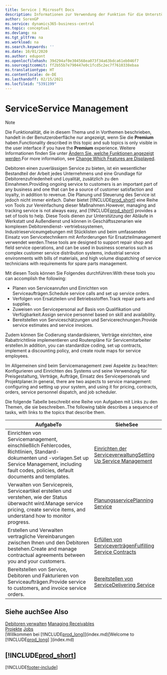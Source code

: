```yaml
---
title: Service | Microsoft Docs
description: Informationen zur Verwendung der Funktion für die Unterstützung der Arbeitsgänge Werkstatt und Service.
author: SorenGP
ms.service: dynamics365-business-central
ms.topic: conceptual
ms.devlang: na
ms.tgt_pltfrm: na
ms.workload: na
ms.search.keywords: ''
ms.date: 10/01/2020
ms.author: edupont
ms.openlocfilehash: 39d294af0e304568ea073f34a63bdca61eb046f7
ms.sourcegitcommit: ff2b55b7e790447e0c1fcd5c2ec7f7610338ebaa
ms.translationtype: HT
ms.contentlocale: de-DE
ms.lasthandoff: 02/15/2021
ms.locfileid: "5391199"
---
```

# <a name="service-management"></a><span data-ttu-id="ee2ac-103">Service</span><span class="sxs-lookup"><span data-stu-id="ee2ac-103">Service Management</span></span>
> [!NOTE]
> <span data-ttu-id="ee2ac-104">Die Funktionalität, die in diesem Thema und in Vorthemen beschrieben, handelt in der Benutzeroberfläche nur angezeigt, wenn Sie die **Premium** haben.</span><span class="sxs-lookup"><span data-stu-id="ee2ac-104">Functionality described in this topic and sub topics is only visible in the user interface if you have the **Premium** experience.</span></span> <span data-ttu-id="ee2ac-105">Weitere Informationen finden Sie unter [Ändern Sie, welche Funktionen angezeigt werden](ui-experiences.md).</span><span class="sxs-lookup"><span data-stu-id="ee2ac-105">For more information, see [Change Which Features are Displayed](ui-experiences.md).</span></span>

<span data-ttu-id="ee2ac-106">Debitoren einen zuverlässigen Service zu bieten, ist ein wesentlicher Bestandteil der Arbeit jedes Unternehmens und eine Grundlage für Debitorenzufriedenheit und Loyalität, zusätzlich zu den Einnahmen.</span><span class="sxs-lookup"><span data-stu-id="ee2ac-106">Providing ongoing service to customers is an important part of any business and one that can be a source of customer satisfaction and loyalty, in addition to revenue.</span></span> <span data-ttu-id="ee2ac-107">Die Planung und Steuerung des Service ist jedoch nicht immer einfach. Daher bietet [!INCLUDE[prod_short](includes/prod_short.md)] eine Reihe von Tools zur Vereinfachung dieser Maßnahmen.</span><span class="sxs-lookup"><span data-stu-id="ee2ac-107">However, managing and tracking service is not always easy, and [!INCLUDE[prod_short](includes/prod_short.md)] provides a set of tools to help.</span></span> <span data-ttu-id="ee2ac-108">Diese Tools dienen zur Unterstützung der Abläufe in Werkstatt und Außendienst und können in Geschäftsszenarien wie komplexen Debitorendienst- vertriebssystemen, Industrieserviceumgebungen mit Stücklisten und beim umfassenden Einsatz von Servicetechnikern mit Anforderungen für Ersatzteilmanagement verwendet werden.</span><span class="sxs-lookup"><span data-stu-id="ee2ac-108">These tools are designed to support repair shop and field service operations, and can be used in business scenarios such as complex customer service distribution systems, industrial service environments with bills of materials, and high volume dispatching of service technicians with requirements for spare parts management.</span></span>  

 <span data-ttu-id="ee2ac-109">Mit diesen Tools können Sie Folgendes durchführen:</span><span class="sxs-lookup"><span data-stu-id="ee2ac-109">With these tools you can accomplish the following:</span></span>  

* <span data-ttu-id="ee2ac-110">Planen von Serviceanrufen und Einrichten von Serviceaufträgen.</span><span class="sxs-lookup"><span data-stu-id="ee2ac-110">Schedule service calls and set up service orders.</span></span>  
* <span data-ttu-id="ee2ac-111">Verfolgen von Ersatzteilen und Betriebsstoffen.</span><span class="sxs-lookup"><span data-stu-id="ee2ac-111">Track repair parts and supplies.</span></span>  
* <span data-ttu-id="ee2ac-112">Zuweisen von Servicepersonal auf Basis von Qualifikation und Verfügbarkeit.</span><span class="sxs-lookup"><span data-stu-id="ee2ac-112">Assign service personnel based on skill and availability.</span></span>  
* <span data-ttu-id="ee2ac-113">Bereitstellen von Serviceschätzungen und Servicerechnungen.</span><span class="sxs-lookup"><span data-stu-id="ee2ac-113">Provide service estimates and service invoices.</span></span>  

<span data-ttu-id="ee2ac-114">Zudem können Sie Codierung standardisieren, Verträge einrichten, eine Rabattrichtlinie implementieren und Routenpläne für Servicemitarbeiter erstellen.</span><span class="sxs-lookup"><span data-stu-id="ee2ac-114">In addition, you can standardize coding, set up contracts, implement a discounting policy, and create route maps for service employees.</span></span>  

<span data-ttu-id="ee2ac-115">Im Allgemeinen sind beim Servicemanagement zwei Aspekte zu beachten: Konfigurieren und Einrichten des Systems und seine Verwendung für Preisgestaltung, Verträge, Aufträge, Einsatz des Servicepersonals und Projektplaner.</span><span class="sxs-lookup"><span data-stu-id="ee2ac-115">In general, there are two aspects to service management: configuring and setting up your system, and using it for pricing, contracts, orders, service personnel dispatch, and job scheduler.</span></span>  

<span data-ttu-id="ee2ac-116">Die folgende Tabelle beschreibt eine Reihe von Aufgaben mit Links zu den Themen, die sie beschreiben..</span><span class="sxs-lookup"><span data-stu-id="ee2ac-116">The following table describes a sequence of tasks, with links to the topics that describe them.</span></span>   

|<span data-ttu-id="ee2ac-117">**Aufgabe**</span><span class="sxs-lookup"><span data-stu-id="ee2ac-117">**To**</span></span>|<span data-ttu-id="ee2ac-118">**Siehe**</span><span class="sxs-lookup"><span data-stu-id="ee2ac-118">**See**</span></span>|  
|------------|-------------|  
|<span data-ttu-id="ee2ac-119">Einrichten von Servicemanagement, einschließlich Fehlercodes, Richtlinien, Standard- dokumenten und -vorlagen.</span><span class="sxs-lookup"><span data-stu-id="ee2ac-119">Set up Service Management, including fault codes, policies, default documents and templates.</span></span>|[<span data-ttu-id="ee2ac-120">Einrichten der Serviceverwaltung</span><span class="sxs-lookup"><span data-stu-id="ee2ac-120">Setting Up Service Management</span></span>](service-setup-service.md)|  
|<span data-ttu-id="ee2ac-121">Verwalten von Servicepreis, Serviceartikel erstellen und verstehen, wie der Status überwacht wird.</span><span class="sxs-lookup"><span data-stu-id="ee2ac-121">Manage service pricing, create service items, and understand how to monitor progress.</span></span>|[<span data-ttu-id="ee2ac-122">Planungsservice</span><span class="sxs-lookup"><span data-stu-id="ee2ac-122">Planning Service</span></span>](service-plan-service.md)|  
|<span data-ttu-id="ee2ac-123">Erstellen und Verwalten vertragliche Vereinbarungen zwischen Ihnen und den Debitoren bestehen.</span><span class="sxs-lookup"><span data-stu-id="ee2ac-123">Create and manage contractual agreements between you and your customers.</span></span>|[<span data-ttu-id="ee2ac-124">Erfüllen von Serviceverträgen</span><span class="sxs-lookup"><span data-stu-id="ee2ac-124">Fulfilling Service Contracts</span></span>](service-fulfill-service-contracts.md)|  
|<span data-ttu-id="ee2ac-125">Bereitstellen von Service, Debitoren und Fakturieren von Serviceaufträgen.</span><span class="sxs-lookup"><span data-stu-id="ee2ac-125">Provide service to customers, and invoice service orders.</span></span>|[<span data-ttu-id="ee2ac-126">Bereitstellen von Service</span><span class="sxs-lookup"><span data-stu-id="ee2ac-126">Delivering Service</span></span>](service-deliver-service.md)|  

## <a name="see-also"></a><span data-ttu-id="ee2ac-127">Siehe auch</span><span class="sxs-lookup"><span data-stu-id="ee2ac-127">See Also</span></span>  
<span data-ttu-id="ee2ac-128">[Debitoren verwalten](receivables-manage-receivables.md) </span><span class="sxs-lookup"><span data-stu-id="ee2ac-128">[Managing Receivables](receivables-manage-receivables.md) </span></span>  
<span data-ttu-id="ee2ac-129">[Projekte](projects-how-create-jobs.md) </span><span class="sxs-lookup"><span data-stu-id="ee2ac-129">[Jobs](projects-how-create-jobs.md) </span></span>  
<span data-ttu-id="ee2ac-130">[Willkommen bei [!INCLUDE[prod_long](includes/prod_long.md)]](index.md)</span><span class="sxs-lookup"><span data-stu-id="ee2ac-130">[Welcome to [!INCLUDE[prod_long](includes/prod_long.md)] ](index.md)</span></span>

## [!INCLUDE[prod_short](includes/free_trial_md.md)]  


[!INCLUDE[footer-include](includes/footer-banner.md)]